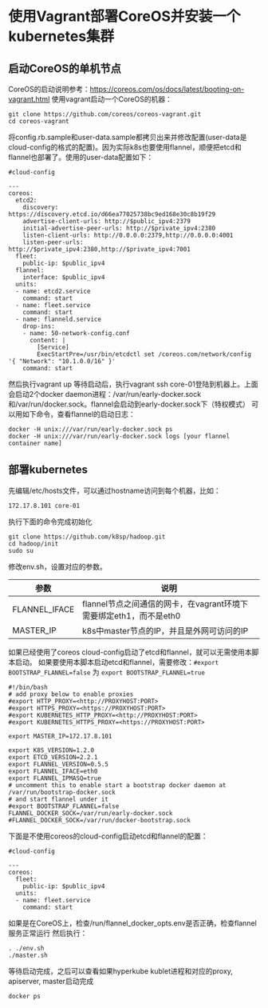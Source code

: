 # 使用Vagrant部署CoreOS并安装一个kubernetes集群
## 启动CoreOS的单机节点
CoreOS的启动说明参考：https://coreos.com/os/docs/latest/booting-on-vagrant.html
使用vagrant启动一个CoreOS的机器：

```
git clone https://github.com/coreos/coreos-vagrant.git
cd coreos-vagrant
```
将config.rb.sample和user-data.sample都拷贝出来并修改配置(user-data是cloud-config的格式的配置)。因为实际k8s也要使用flannel，顺便把etcd和flannel也部署了。使用的user-data配置如下：

```
#cloud-config

---
coreos:
  etcd2:
    discovery: https://discovery.etcd.io/d66ea77025738bc9ed168e30c8b19f29
    advertise-client-urls: http://$public_ipv4:2379
    initial-advertise-peer-urls: http://$private_ipv4:2380
    listen-client-urls: http://0.0.0.0:2379,http://0.0.0.0:4001
    listen-peer-urls: http://$private_ipv4:2380,http://$private_ipv4:7001
  fleet:
    public-ip: $public_ipv4
  flannel:
    interface: $public_ipv4
  units:
  - name: etcd2.service
    command: start
  - name: fleet.service
    command: start
  - name: flanneld.service
    drop-ins:
    - name: 50-network-config.conf
      content: |
        [Service]
        ExecStartPre=/usr/bin/etcdctl set /coreos.com/network/config '{ "Network": "10.1.0.0/16" }'
    command: start
```

然后执行vagrant up
等待启动后，执行vagrant ssh core-01登陆到机器上。上面会启动2个docker daemon进程：/var/run/early-docker.sock和/var/run/docker.sock。flannel会启动到early-docker.sock下（特权模式）
可以用如下命令，查看flannel的启动日志：

```
docker -H unix:///var/run/early-docker.sock ps
docker -H unix:///var/run/early-docker.sock logs [your flannel container name]
```

## 部署kubernetes
先编辑/etc/hosts文件，可以通过hostname访问到每个机器，比如：

```
172.17.8.101 core-01
```

执行下面的命令完成初始化

```
git clone https://github.com/k8sp/hadoop.git
cd hadoop/init
sudo su
```

修改env.sh，设置对应的参数。

| 参数 | 说明 |
| ----- | -----|
|FLANNEL_IFACE|flannel节点之间通信的网卡，在vagrant环境下需要绑定eth1，而不是eth0|
|MASTER_IP|k8s中master节点的IP，并且是外网可访问的IP|

如果已经使用了coreos cloud-config启动了etcd和flannel，就可以无需使用本脚本启动。
如果要使用本脚本启动etcd和flannel，需要修改：```#export BOOTSTRAP_FLANNEL=false``` 为 
```export BOOTSTRAP_FLANNEL=true```

```
#!/bin/bash
# add proxy below to enable proxies
#export HTTP_PROXY=<http://PROXYHOST:PORT>
#export HTTPS_PROXY=<https://PROXYHOST:PORT>
#export KUBERNETES_HTTP_PROXY=<http://PROXYHOST:PORT>
#export KUBERNETES_HTTPS_PROXY=<https://PROXYHOST:PORT>

export MASTER_IP=172.17.8.101

export K8S_VERSION=1.2.0
export ETCD_VERSION=2.2.1
export FLANNEL_VERSION=0.5.5
export FLANNEL_IFACE=eth0
export FLANNEL_IPMASQ=true
# uncomment this to enable start a bootstrap docker daemon at /var/run/bootstrap-docker.sock
# and start flannel under it
#export BOOTSTRAP_FLANNEL=false
FLANNEL_DOCKER_SOCK=/var/run/early-docker.sock
#FLANNEL_DOCKER_SOCK=/var/run/docker-bootstrap.sock
```

下面是不使用coreos的cloud-config启动etcd和flannel的配置：

```
#cloud-config

---
coreos:
  fleet:
    public-ip: $public_ipv4
  units:
  - name: fleet.service
    command: start
```

如果是在CoreOS上，检查/run/flannel_docker_opts.env是否正确，检查flannel服务正常运行
然后执行：

```
. ./env.sh
./master.sh
```
等待启动完成，之后可以查看如果hyperkube kublet进程和对应的proxy, apiserver, master启动完成

```
docker ps
```

